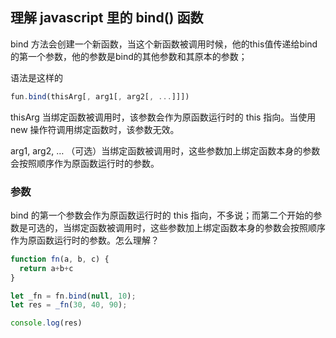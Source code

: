 ## 理解 javascript 里的 bind() 函数

bind 方法会创建一个新函数，当这个新函数被调用时候，他的this值传递给bind的第一个参数，他的参数是bind的其他参数和其原本的参数；

语法是这样的

```js
fun.bind(thisArg[, arg1[, arg2[, ...]]])
```

thisArg 当绑定函数被调用时，该参数会作为原函数运行时的 this 指向。当使用 new 操作符调用绑定函数时，该参数无效。

arg1, arg2, … （可选）当绑定函数被调用时，这些参数加上绑定函数本身的参数会按照顺序作为原函数运行时的参数。

### 参数

bind 的第一个参数会作为原函数运行时的 this 指向，不多说；而第二个开始的参数是可选的，当绑定函数被调用时，这些参数加上绑定函数本身的参数会按照顺序作为原函数运行时的参数。怎么理解？

```js
function fn(a, b, c) {
  return a+b+c
}

let _fn = fn.bind(null, 10);
let res = _fn(30, 40, 90);

console.log(res)
```
